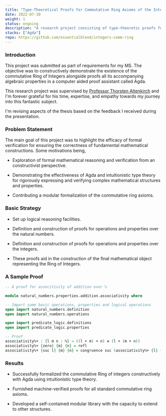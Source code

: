 ```yaml
---
title: "Type-Theoretical Proofs for Commutative Ring Axioms of the Integers"
date: 2022-07-30
weight: 1
status: ongoing
description: "A research project consisting of type-theoretic proofs for various properties of abstract algebraic mathematical structures."
stacks: ["Agda"]
repo: https://github.com/essentialblend/integers-comm-ring
---
```


### Introduction

This project was submitted as part of requirements for my MS. The objective was to constructively demonstrate the existence of the commutative Ring of Integers alongside proofs all its accompanying algebraic properties in a computer aided proof assistant called Agda.

This research project was supervised by [Professor Thorsten Altenkirch](https://people.cs.nott.ac.uk/psztxa/) and I'm forever grateful for his time, expertise, and empathy towards my journey into this fantastic subject.

I'm revising aspects of the thesis based on the feedback I received during the presentation.

### Problem Statement

The main goal of this project was to highlight the efficacy of formal verification for ensuring the correctness of fundamental mathematical constructions. Some motivations being,

- Exploration of formal mathematical reasoning and verification from an constructivist perspective.

- Demonstrating the effectiveness of Agda and intuitionistic type theory for rigorously expressing and verifying complex mathematical structures and properties.

- Contributing a modular formalization of the commutative ring axioms. 

### Basic Strategy

- Set up logical reasoning facilities. 

- Definition and construction of proofs for operations and properties over the natural numbers.

- Definition and construction of proofs for operations and properties over the integers. 

- These proofs aid in the construction of the final mathematical object representing the Ring of Integers.

### A Sample Proof

```agda
-- A proof for associtivity of addition over ℕ

module natural_numbers.properties.addition.associativity where

-- Import some basic operations, properties and logical operations
open import natural_numbers.definition
open import natural_numbers.operations

open import predicate_logic.definitions
open import predicate_logic.properties

-- Proof
associativityℕ+ : {l m n : ℕ} → ((l + m) + n) ≡ (l + (m + n))
associativityℕ+ {zero} {m} {n} = refl
associativityℕ+ {suc l} {m} {n} = congruence suc (associativityℕ+ {l} {m} {n})
```

### Results

- Successfully formalized the commutative Ring of integers constructively with Agda using intuitionistic type theory.

- Furnished machine-verified proofs for all standard commutative ring axioms.

- Developed a self-contained modular library with the capacity to extend to other structures.